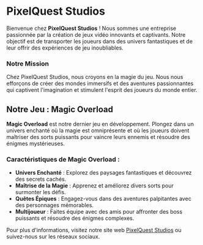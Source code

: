 # PixelQuest Studios

Bienvenue chez **PixelQuest Studios** ! Nous sommes une entreprise passionnée par la création de jeux vidéo innovants et captivants. Notre objectif est de transporter les joueurs dans des univers fantastiques et de leur offrir des expériences de jeu inoubliables.

### Notre Mission
Chez PixelQuest Studios, nous croyons en la magie du jeu. Nous nous efforçons de créer des mondes immersifs et des aventures passionnantes qui captivent l'imagination et stimulent l'esprit des joueurs du monde entier.

## Notre Jeu : Magic Overload

**Magic Overload** est notre dernier jeu en développement. Plongez dans un univers enchanté où la magie est omniprésente et où les joueurs doivent maîtriser des sorts puissants pour vaincre leurs ennemis et résoudre des énigmes mystérieuses.

### Caractéristiques de Magic Overload :
- **Univers Enchanté** : Explorez des paysages fantastiques et découvrez des secrets cachés.
- **Maîtrise de la Magie** : Apprenez et améliorez divers sorts pour surmonter les défis.
- **Quêtes Épiques** : Engagez-vous dans des aventures palpitantes avec des personnages mémorables.
- **Multijoueur** : Faites équipe avec des amis pour affronter des boss puissants et résoudre des énigmes complexes.

Pour plus d'informations, visitez notre site web [PixelQuest Studios](http://www.pixelqueststudios.com) ou suivez-nous sur les réseaux sociaux.
